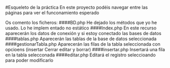 #Esqueleto de la práctica
En este proyecto podéis navegar entre las páginas para ver el funconamiento esperado

Os comento los ficheros:
####BD.php
    He dejado los métodos que yo he usado. Lo he implem entado no estático
####Index.php
En este recurso aparecerán los datos de conexión y si estoy conectado las bases de datos
####tablas.php
Aparecerán las tablas de la base de datos seleccionada
####gestionarTabla.php
Aparecerán las filas de la tabla seleccionada con opcioens (insertar Cerrar editar y borrar)
####insertar.php
Insertará una fila en la tabla selecconada
####editar.php
Editará el registro seleccioando para poder modificarlo